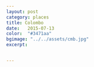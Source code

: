 ```yaml
---
layout: post
category: places
title: Colombo 
date:   2015-07-13
color:  "#3471aa"
bgimage: "../../assets/cmb.jpg"
excerpt:  


---
```





